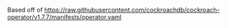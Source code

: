 Based off of https://raw.githubusercontent.com/cockroachdb/cockroach-operator/v1.7.7/manifests/operator.yaml
